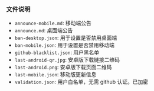 ### 文件说明

- `announce-mobile.md`: 移动端公告
- `announce.md`: 桌面端公告
- `ban-desktop.json`: 用于设置是否禁用桌面端
- `ban-mobile.json`: 用于设置是否禁用移动端
- `github-blacklist.json`: 用户黑名单
- `last-android-qr.jpg`: 安卓版下载链接二维码
- `last-android.png`: 安卓版下载页面二维码
- `last-mobile.json`: 移动版更新信息
- `validation.json`: 用户白名单，无需 github 认证。已加密

